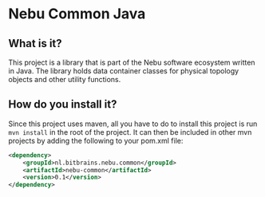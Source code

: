 # Nebu Common Java

## What is it?
This project is a library that is part of the Nebu software ecosystem written in
Java. The library holds data container classes for physical topology objects and
other utility functions.

## How do you install it?
Since this project uses maven, all you have to do to install this project is run
`mvn install` in the root of the project. It can then be included in other
mvn projects by adding the following to your pom.xml file:
``` xml
<dependency>
	<groupId>nl.bitbrains.nebu.common</groupId>
	<artifactId>nebu-common</artifactId>
	<version>0.1</version>
</dependency>
```

